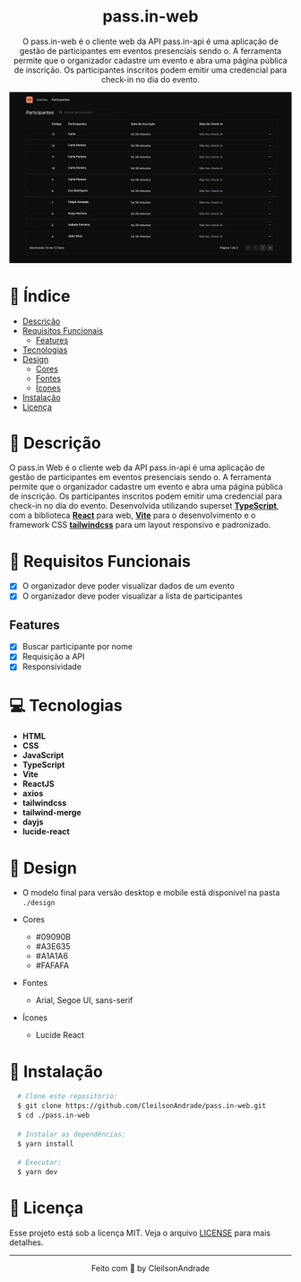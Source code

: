<div align="center">
    <h1 align="center">pass.in-web</h1>
    <p>O pass.in-web é o cliente web da API pass.in-api é uma aplicação de gestão de participantes em eventos presenciais sendo o. A ferramenta permite que o organizador cadastre um evento e abra uma página pública de inscrição. Os participantes inscritos podem emitir uma credencial para check-in no dia do evento.</p>
    <img src="./design/desktop.png" alt="Logo" width="800">
</div>

# 📒 Índice
* [Descrição](#descrição)
* [Requisitos Funcionais](#requisitos)
  * [Features](#features)
* [Tecnologias](#tecnologias)
* [Design](#design)
  * [Cores](#cores)
  * [Fontes](#fontes)
  * [Ícones](#ícones)
* [Instalação](#instalação)
* [Licença](#licença)

# 📃 <span id="descrição">Descrição</span>
O pass.in Web é o cliente web da API pass.in-api é uma aplicação de gestão de participantes em eventos presenciais sendo o. A ferramenta permite que o organizador cadastre um evento e abra uma página pública de inscrição. Os participantes inscritos podem emitir uma credencial para check-in no dia do evento. Desenvolvida utilizando superset [**TypeScript**](https://www.typescriptlang.org/), com a biblioteca [**React**](https://react.dev/) para web, [**Vite**](https://vitejs.dev/) para o desenvolvimento e o framework CSS [**tailwindcss**](https://tailwindcss.com/) para um layout responsivo e padronizado.

# 📌 <span id="requisitos">Requisitos Funcionais</span>
- [x] O organizador deve poder visualizar dados de um evento<br>
- [x] O organizador deve poder visualizar a lista de participantes<br>

## Features
- [x] Buscar participante por nome<br>
- [x] Requisição a API<br>
- [x] Responsividade<br>

# 💻 <span id="tecnologias">Tecnologias</span>
- **HTML**
- **CSS**
- **JavaScript**
- **TypeScript**
- **Vite**
- **ReactJS**
- **axios**
- **tailwindcss**
- **tailwind-merge**
- **dayjs**
- **lucide-react**

# 🎨 <span id="design">Design</span>
- O modelo final para versão desktop e mobile está disponível na pasta `./design`

- <span id="cores">Cores<br></span>
  * #09090B<br>
  * #A3E635<br>
  * #A1A1A6<br>
  * #FAFAFA<br>

- <span id="fontes">Fontes<br></span>
  * Arial, Segoe UI, sans-serif

- <span id="ícones">Ícones<br></span>
  * Lucide React

# 🚀 <span id="instalação">Instalação</span>
```bash
  # Clone este repositório:
  $ git clone https://github.com/CleilsonAndrade/pass.in-web.git
  $ cd ./pass.in-web

  # Instalar as dependências:
  $ yarn install

  # Executar:
  $ yarn dev
```

# 📝 <span id="licença">Licença</span>
Esse projeto está sob a licença MIT. Veja o arquivo [LICENSE](LICENSE) para mais detalhes.

---

<p align="center">
  Feito com 💜 by CleilsonAndrade
</p>
